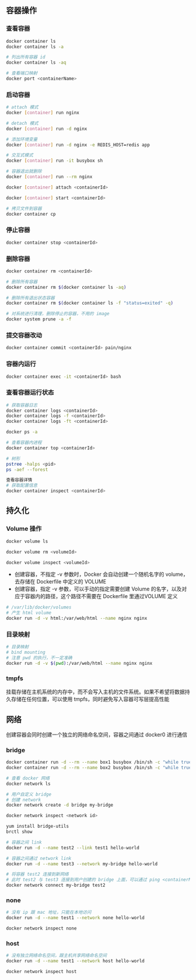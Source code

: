 ## 容器操作

### 查看容器
```bash
docker container ls
docker container ls -a

# 列出所有容器 id
docker container ls -aq

# 查看端口映射
docker port <containerName>
```

### 启动容器
```bash
# attach 模式
docker [container] run nginx

# detach 模式
docker [container] run -d nginx

# 添加环境变量
docker [container] run -d nginx -e REDIS_HOST=redis app

# 交互式模式
docker [container] run -it busybox sh

# 容器退出就删除
docker [container] run --rm nginx

docker [container] attach <containerId>

docker [container] start <containerId>

# 拷贝文件到容器
docker container cp
```

### 停止容器
```bash
docker container stop <containerId>
```

### 删除容器
```bash
docker container rm <containerId>

# 删除所有容器
docker container rm $(docker container ls -aq)

# 删除所有退出状态容器
docker container rm $(docker container ls -f "status=exited" -q)

# 对系统进行清理，删除停止的容器，不用的 image
docker system prune -a -f
```

### 提交容器改动
```bash
docker container commit <containerId> pain/nginx
```

### 容器内运行
```bash
docker container exec -it <containerId> bash
```

### 查看容器运行状态
```bash
# 获取容器日志
docker container logs <containerId>
docker container logs -f <containerId>
docker container logs -ft <containerId>

docker ps -a

# 查看容器内进程
docker container top <containerId>

# 树形
pstree -halps <pid>
ps -aef --forest

查看容器详情
# 获取配置信息
docker container inspect <containerId>
```

## 持久化

### Volume 操作
```bash
docker volume ls

docker volume rm <volumeId>

docker volume inspect <volumeId>
```

- 创建容器，不指定 -v 参数时，Docker 会自动创建一个随机名字的 volume，去存储在 Dockerfile 中定义的 VOLUME
- 创建容器，指定 -v 参数，可以手动的指定需要创建 Volume 的名字，以及对应于容器内的路径，这个路径不需要在 Dockerfile 里通过VOLUME 定义

```bash
# /var/lib/docker/volumes
# 产生 html volume
docker run -d -v html:/var/web/html --name nginx nginx
```

### 目录映射
```bash
# 目录映射
# bind mounting
# 注意 pwd 的执行，不一定准确
docker run -d -v $(pwd):/var/web/html --name nginx nginx
```

### tmpfs

挂载存储在主机系统的内存中，而不会写入主机的文件系统。如果不希望将数据持久存储在任何位置，可以使用 tmpfs，同时避免写入容器可写层提高性能

## 网络

创建容器会同时创建一个独立的网络命名空间，容器之间通过 docker0 进行通信

### bridge
```bash
docker container run -d --rm --name box1 busybox /bin/sh -c "while true; do sleep 3600; done"
docker container run -d --rm --name box2 busybox /bin/sh -c "while true; do sleep 3600; done"
```

```bash
# 查看 docker 网络
docker network ls

# 用户自定义 bridge
# 创建 network
docker network create -d bridge my-bridge

docker network inspect <network id>
```

```bash
yum install bridge-utils
brctl show
```

```bash
# 容器之间 link
docker run -d --name test2 --link test1 hello-world

# 容器之间通过 network link
docker run -d --name test3 --network my-bridge hello-world

# 将容器 test2 连接到新网络
# 此时 test2 与 test3 连接到用户创建的 bridge 上面，可以通过 ping <containerName> 验证
docker network connect my-bridge test2
```

### none
```bash
# 没有 ip 跟 mac 地址，只能在本地访问
docker run -d --name test1 --network none hello-world

docker network inspect none
```

### host
```bash
# 没有独立网络命名空间，跟主机共享网络命名空间
docker run -d --name test1 --network host hello-world

docker network inspect host
```